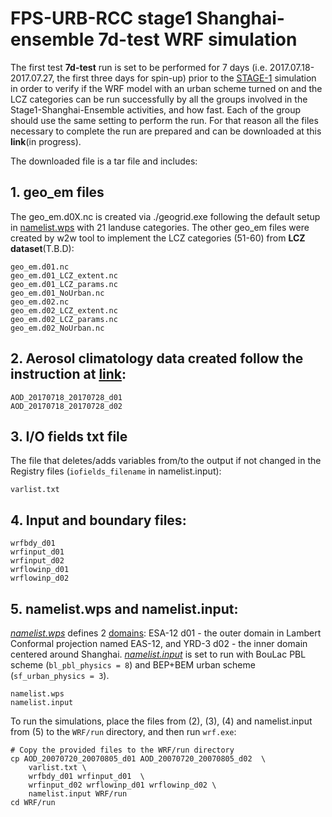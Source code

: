 # FPS-URB-RCC stage1 Shanghai-ensemble 7d-test WRF simulation

The first test **7d-test** run is set to be performed for 7 days (i.e. 2017.07.18-2017.07.27, the first three days for spin-up) prior to the [STAGE-1](./STAGE-1) simulation 
in order to verify if the WRF model with an urban scheme turned on and the LCZ categories can be run successfully by all the groups involved in the Stage1-Shanghai-Ensemble 
activities, and how fast. Each of the group should use the same setting to perform the run. For that reason all the files necessary to complete the run are prepared and can 
be downloaded at this **link**(in progress).

The downloaded file is a tar file and includes:

## 1. geo_em files 

The geo_em.d0X.nc is created via ./geogrid.exe following the default setup in [namelist.wps](./7d-test/namelist.wps) with 21 landuse categories. The other geo_em files were 
created by w2w tool to implement the LCZ categories (51-60) from **LCZ dataset**(T.B.D):
   
```
geo_em.d01.nc
geo_em.d01_LCZ_extent.nc
geo_em.d01_LCZ_params.nc
geo_em.d01_NoUrban.nc
geo_em.d02.nc
geo_em.d02_LCZ_extent.nc
geo_em.d02_LCZ_params.nc
geo_em.d02_NoUrban.nc
```
## 2. Aerosol climatology data created follow the instruction at [link](https://github.com/AEI-CORDyS/aerosols4wrf):
```
AOD_20170718_20170728_d01
AOD_20170718_20170728_d02
```
## 3. I/O fields txt file

The file that deletes/adds variables from/to the output if not changed in the Registry files (`iofields_filename` in namelist.input):
```
varlist.txt
```
## 4. Input and boundary files:
```
wrfbdy_d01
wrfinput_d01
wrfinput_d02
wrflowinp_d01
wrflowinp_d02
```
## 5. namelist.wps and namelist.input:

*[namelist.wps](./7d-test/namelist.wps)* defines 2 [domains](../Stage1_Shanghai-ensemble_domain.pngs): ESA-12 d01 - the outer domain in Lambert Conformal projection named EAS-12, and YRD-3 d02 - the inner domain centered around Shanghai.
*[namelist.input](./7d-test/namelist.input)* is set to run with BouLac PBL scheme (`bl_pbl_physics = 8`) and BEP+BEM urban scheme (`sf_urban_physics = 3`). 
```
namelist.wps
namelist.input
```
  
To run the simulations, place the files from (2), (3), (4) and namelist.input from (5) to the `WRF/run` directory, and then run `wrf.exe`:

	# Copy the provided files to the WRF/run directory
	cp AOD_20070720_20070805_d01 AOD_20070720_20070805_d02  \
 		varlist.txt \
		wrfbdy_d01 wrfinput_d01  \
  		wrfinput_d02 wrflowinp_d01 wrflowinp_d02 \
		namelist.input WRF/run
	cd WRF/run
